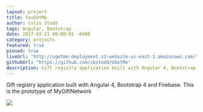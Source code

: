 ```yaml
---
layout: project
title: YouGetMe
author: Colin Stodd
tags: Angular, Bootstrap
date: 2017-02-21 00:00:01 -0400
category: projects
featured: true
pinned: true
liveUrl: "http://ugetme-deployment.s3-website-us-east-1.amazonaws.com/"
githubUrl: "https://github.com/cbstodd/UGetMe"
description: Gift registry application built with Angular 4, Bootstrap 4 and Firebase. This is the prototype of MyGiftNetwork
---
```


Gift registry application built with Angular 4, Bootstrap 4 and Firebase. This is the prototype of MyGiftNetwork

<img src="https://res.cloudinary.com/colinstodd-com/image/upload/jlnbhppxcvyckqnphwzf.png" class="image fit">